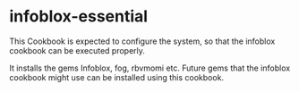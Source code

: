 # infoblox-essential

This Cookbook is expected to configure the system, so that the infoblox cookbook can be executed properly.

It installs the gems Infoblox, fog, rbvmomi etc. Future gems that the infoblox cookbook might use can be installed using this cookbook.